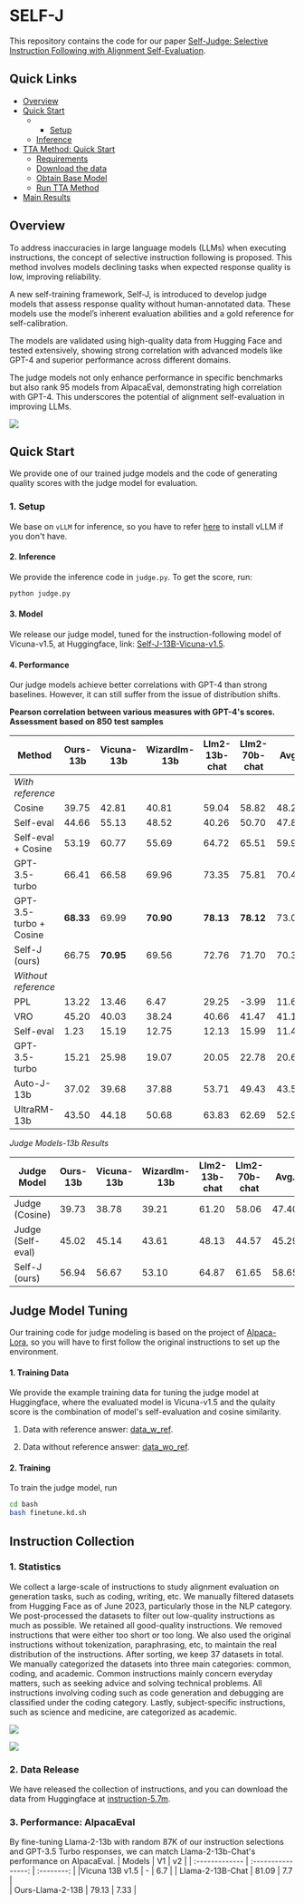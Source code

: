 # SELF-J

This repository contains the code for our paper [Self-Judge: Selective Instruction Following with Alignment Self-Evaluation](). 


## Quick Links
  - [Overview](#overview)
  - [Quick Start](#quick-start)
    - - [Setup](#setup)
    - [Inference](#inference)
  - [TTA Method: Quick Start](#tta-method-quick-start)
    - [Requirements](#requirements)
    - [Download the data](#download-the-data)
    - [Obtain Base Model](#obtain-base-model)
    - [Run TTA Method](#run-tta-method)
  - [Main Results](#main-results)


## Overview
To address inaccuracies in large language models (LLMs) when executing instructions, the concept of selective instruction following is proposed. This method involves models declining tasks when expected response quality is low, improving reliability.

A new self-training framework, Self-J, is introduced to develop judge models that assess response quality without human-annotated data. These models use the model’s inherent evaluation abilities and a gold reference for self-calibration.

The models are validated using high-quality data from Hugging Face and tested extensively, showing strong correlation with advanced models like GPT-4 and superior performance across different domains.

The judge models not only enhance performance in specific benchmarks but also rank 95 models from AlpacaEval, demonstrating high correlation with GPT-4. This underscores the potential of alignment self-evaluation in improving LLMs.


![](./figures/method.png)



## Quick Start
We provide one of our trained judge models and the code of generating quality scores with the judge model for evaluation. 

### 1. Setup
We base on `vLLM` for inference, so you have to refer [here](https://docs.vllm.ai/en/latest/getting_started/installation.html) to install vLLM if you don't have. 

#### 2. Inference
We provide the inference code in `judge.py`. To get the score, run:
```bash
python judge.py
```

#### 3. Model
We release our judge model, tuned for the instruction-following model of Vicuna-v1.5, at Huggingface, link: [Self-J-13B-Vicuna-v1.5](https://huggingface.co/oceanpty/Self-J). 

#### 4. Performance
Our judge models achieve better correlations with GPT-4 than strong baselines. However, it can still suffer from the issue of distribution shifts.

**Pearson correlation between various measures with GPT-4's scores. Assessment based on 850 test samples**

| Method                  | Ours-13b | Vicuna-13b | Wizardlm-13b | Llm2-13b-chat | Llm2-70b-chat | Avg.   |
|-------------------------|----------|------------|--------------|---------------|---------------|--------|
| *With reference*      |          |            |              |               |               |        |
| Cosine                  | 39.75    | 42.81      | 40.81        | 59.04         | 58.82         | 48.25  |
| Self-eval               | 44.66    | 55.13      | 48.52        | 40.26         | 50.70         | 47.85  |
| Self-eval + Cosine      | 53.19    | 60.77      | 55.69        | 64.72         | 65.51         | 59.98  |
| GPT-3.5-turbo           | 66.41    | 66.58      | 69.96        | 73.35         | 75.81         | 70.42  |
| GPT-3.5-turbo + Cosine  | **68.33**| 69.99      | **70.90**    | **78.13**     | **78.12**     | 73.09  |
| Self-J (ours)           | 66.75    | **70.95**  | 69.56        | 72.76         | 71.70         | 70.34  |
| *Without reference*   |          |            |              |               |               |        |
| PPL                     | 13.22    | 13.46      | 6.47         | 29.25         | -3.99         | 11.68  |
| VRO                     | 45.20    | 40.03      | 38.24        | 40.66         | 41.47         | 41.12  |
| Self-eval               | 1.23     | 15.19      | 12.75        | 12.13         | 15.99         | 11.46  |
| GPT-3.5-turbo           | 15.21    | 25.98      | 19.07        | 20.05         | 22.78         | 20.62  |
| Auto-J-13b              | 37.02    | 39.68      | 37.88        | 53.71         | 49.43         | 43.54  |
| UltraRM-13b             | 43.50    | 44.18      | 50.68        | 63.83         | 62.69         | 52.98  |

*Judge Models-13b Results*

| Judge Model               | Ours-13b | Vicuna-13b | Wizardlm-13b | Llm2-13b-chat | Llm2-70b-chat | Avg.   |
|---------------------------|----------|------------|--------------|---------------|---------------|--------|
| Judge (Cosine)            | 39.73    | 38.78      | 39.21        | 61.20         | 58.06         | 47.40  |
| Judge (Self-eval)         | 45.02    | 45.14      | 43.61        | 48.13         | 44.57         | 45.29  |
| Self-J (ours)             | 56.94    | 56.67      | 53.10        | 64.87         | 61.65         | 58.65  |




## Judge Model Tuning
Our training code for judge modeling is based on the project of [Alpaca-Lora](https://github.com/tloen/alpaca-lora), so you will have to first follow the original instructions to set up the environment. 


#### 1. Training Data
We provide the example training data for tuning the judge model at Huggingface, where the evaluated model is Vicuna-v1.5 and the qulaity score is the combination of model's self-evaluation and cosine similarity. 

1. Data with reference answer: [data_w_ref](https://huggingface.co/datasets/oceanpty/self-j/blob/main/training_set.round1.cosine_reivew.w_ref.category%3D1-10.review_by_vicuna-13b-v1.5.base_model%3Dvicuna-13b-v1.5.num%3D30k.json). 

2. Data without reference answer: [data_wo_ref](https://huggingface.co/datasets/oceanpty/self-j/blob/main/training_set.round1.cosine_reivew.wo_ref.category%3D1-10.review_by_vicuna-13b-v1.5.base_model%3Dvicuna-13b-v1.5.num%3D30k.json). 

#### 2. Training
To train the judge model, run
```bash
cd bash
bash finetune.kd.sh
```


## Instruction Collection
### 1. Statistics
We collect a large-scale of instructions to study alignment evaluation on generation tasks, such as coding, writing, etc. We manually filtered datasets from Hugging Face as of June 2023, particularly those in the NLP category. 
We post-processed the datasets to filter out low-quality instructions as much as possible. 
We retained all good-quality instructions. We removed instructions that were either too short or too long. We also used the original instructions without tokenization, paraphrasing, etc, to maintain the real distribution of the instructions. After sorting, we keep 37 datasets in total. We manually categorized the datasets into three main categories: common, coding, and academic. Common instructions mainly concern everyday matters, such as seeking advice and solving technical problems. All instructions involving coding such as code generation and debugging are classified under the coding category. Lastly, subject-specific instructions, such as science and medicine, are categorized as academic. 

![](./figures/instruction_statistics_2.png)

![](./figures/instruction_statistics.png)

### 2. Data Release
We have released the collection of instructions, and you can download the data from Huggingface at [instruction-5.7m](https://huggingface.co/datasets/oceanpty/Self-J/blob/main/large_scale_instruction_collection.num%3D5754412.jsonl). 


### 3. Performance: AlpacaEval
By fine-tuning Llama-2-13b with random 87K of our instruction selections and
GPT-3.5 Turbo responses, we can match Llama-2-13b-Chat's performance on AlpacaEval.
| Models | V1 | v2 |
| :------------- | :----------------: | :--------: | 
|Vicuna 13B v1.5    |  - | 6.7 |
| Llama-2-13B-Chat    |  81.09 |     7.7    |    
| Ours-Llama-2-13B     |  79.13  |     7.33     |   






